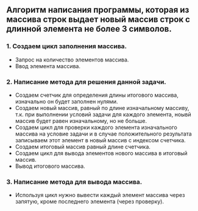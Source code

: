 ## Алгоритм написания программы, которая из массива строк выдает новый массив строк с длинной элемента не более 3 символов.

### 1. Создаем цикл заполнения массива.
* Запрос на количество элементов массива.
* Ввод элемента массива.

### 2. Написание метода для решения данной задачи.
* Создаем счетчик для определения длины итогового массива, изначально он будет заполнен нулями.
* Создаем новый массив, равный по длине изначальному массиву, т.к. при выполнении условий задачи для каждого элемента, ноывй массив будет равен изначальному, но не больше.
* Создаем цикл для проверки каждого элемента изначального массива на условие задачи и в случае положительного результата записываем этот элемент в новый массив с индексом счетчика.
* Создаем итоговый массив равный длине счетчика.
* Создаем цикл для вывода элементов нового массива в итоговый массив.
* Вывод итогового массива.
### 3. Написание метода для вывода массива.
* Используя цикл нужно вывести каждый элемент массива через запятую, кроме последнего элемента (через проверку).